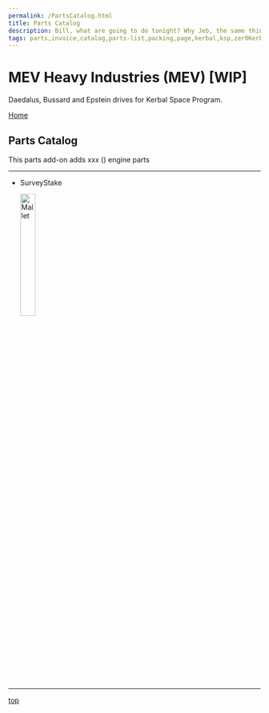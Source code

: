 ```yaml
---
permalink: /PartsCatalog.html
title: Parts Catalog
description: Bill, what are going to do tonight? Why Jeb, the same thing we do every night, Take over the world!
tags: parts,invoice,catalog,parts-list,packing,page,kerbal,ksp,zer0Kerbal,zedK
---
```


<!-- PartsCatalog.md v1.1.4.0
MEV Heavy Industries (MEV)
created: 01 Feb 2022
updated: 15 May 2022 -->

<script src="https://kit.fontawesome.com/0ea5493613.js" crossorigin="anonymous"></script>
<i class="fa-solid fa-explosion fa-beat-fade fa-3x" style="--fa-beat-fade-opacity: 0.1; --fa-beat-fade-scale: 1.25;color: #FF7E03" ></i>

# MEV Heavy Industries (MEV) [WIP]

Daedalus, Bussard and Epstein drives for Kerbal Space Program.

[Home](./index.md)

## Parts Catalog

This parts add-on adds xxx () engine parts

---

* SurveyStake

  <img src="https://raw.githubusercontent.com/zer0Kerbal/MEVHeavyIndustries/master/GameData/MEVHeavyIndustries/Parts/%40thumbs/ElMallet_icon.png" alt="Mallet" width="25%" height="25%" /> 

---

[top](#parts-catalog)

<!-- this file CC BY-ND 4.0 by zer0Kerbal -->